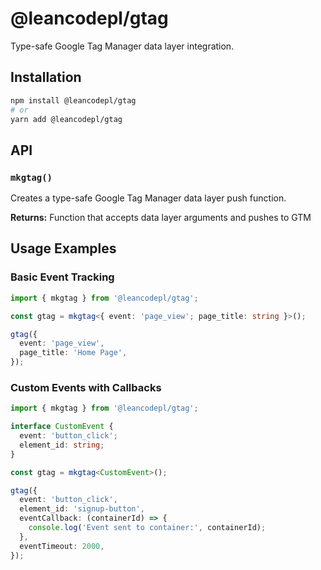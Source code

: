 # @leancodepl/gtag

Type-safe Google Tag Manager data layer integration.

## Installation

```bash
npm install @leancodepl/gtag
# or
yarn add @leancodepl/gtag
```

## API

### `mkgtag()`

Creates a type-safe Google Tag Manager data layer push function.

**Returns:** Function that accepts data layer arguments and pushes to GTM

## Usage Examples

### Basic Event Tracking

```typescript
import { mkgtag } from '@leancodepl/gtag';

const gtag = mkgtag<{ event: 'page_view'; page_title: string }>();

gtag({
  event: 'page_view',
  page_title: 'Home Page',
});
```

### Custom Events with Callbacks

```typescript
import { mkgtag } from '@leancodepl/gtag';

interface CustomEvent {
  event: 'button_click';
  element_id: string;
}

const gtag = mkgtag<CustomEvent>();

gtag({
  event: 'button_click',
  element_id: 'signup-button',
  eventCallback: (containerId) => {
    console.log('Event sent to container:', containerId);
  },
  eventTimeout: 2000,
});
```